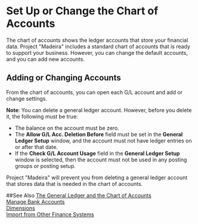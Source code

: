 <properties
                pageTitle="Set Up the Chart of Accounts| Project “Madeira”"
                description="Describes how you can change the chart of accounts." 
                services="project-madeira" 
                documentationCenter=""
                authors="edupont04"
/>
<tags
    ms.service="project-madeira"
    ms.topic="article"
    ms.author="edupont04" />
                
# Set Up or Change the Chart of Accounts
The chart of accounts shows the ledger accounts that store your financial data. Project "Madeira" includes a standard chart of accounts that is ready to support your business. 
However, you can change the default accounts, and you can add new accounts.  

## Adding or Changing Accounts
From the chart of accounts, you can open each G/L account and add or change settings. 
 
**Note**: You can delete a general ledger account. However, before you delete it, the following must be true:  
- The balance on the account must be zero.  
- The **Allow G/L Acc. Deletion Before** field must be set in the **General Ledger Setup** window, and the account must not have ledger entries on or after that date.  
- If the **Check G/L Account Usage** field in the **General Ledger Setup** window is selected, then the account must not be used in any posting groups or posting setup.  

Project "Madeira" will prevent you from deleting a general ledger account that stores data that is needed in the chart of accounts.  

##See Also
[The General Ledger and the Chart of Accounts](finance-general-ledger.md)  
[Manage Bank Accounts](bank-manage-bank-accounts.md)  
[Dimensions](finance-dimensions.md)  
[Import from Other Finance Systems](upload-data.md)  
